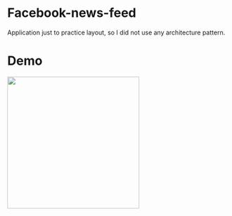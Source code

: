 # Facebook-news-feed

Application just to practice layout, so I did not use any architecture pattern.

# Demo
<img src="demo/demo.gif" width="300" heigth="300">
